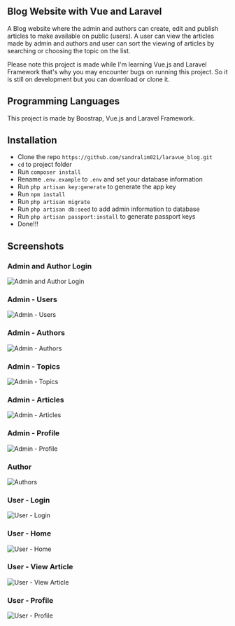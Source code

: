 ## Blog Website with Vue and Laravel
A Blog website where the admin and authors can create, edit and publish articles to make available on public (users). A user can view the articles made by admin and authors and user can sort the viewing of articles by searching or choosing the topic on the list.

Please note this project is made while I'm learning Vue.js and Laravel Framework that's why you may encounter bugs on running this project. So it is still on development but you can download or clone it.

## Programming Languages
This project is made by Boostrap, Vue.js and Laravel Framework.

## Installation
* Clone the repo ` https://github.com/sandralim021/laravue_blog.git `
* ` cd ` to project folder
* Run ` composer install `
* Rename `.env.example` to `.env` and set your database information 
* Run ` php artisan key:generate ` to generate the app key
* Run ` npm install `
* Run ` php artisan migrate ` 
* Run ` php artisan db:seed ` to add admin information to database
* Run ` php artisan passport:install ` to generate passport keys
* Done!!!

## Screenshots
### Admin and Author Login
![Admin and Author Login](screenshots/Admin%20and%20Author%20Login.PNG)
### Admin - Users
![Admin - Users](screenshots/admin/01.%20users.PNG)
### Admin - Authors
![Admin - Authors](screenshots/admin/02.%20authors.PNG)
### Admin - Topics
![Admin - Topics](screenshots/admin/03.%20topics.PNG)
### Admin - Articles
![Admin - Articles](screenshots/admin/04.%20articles.PNG)
### Admin - Profile
![Admin - Profile](screenshots/admin/05.%20Profile.PNG)

### Author
![Authors](screenshots/author/01.%20Author.PNG)

### User - Login
![User - Login](screenshots/user/01.%20User%20Login.PNG)
### User - Home
![User - Home](screenshots/user/02.%20Home%20Articles.PNG)
### User - View Article
![User - View Article](screenshots/user/04.%20View%20Article.PNG)
### User - Profile
![User - Profile](screenshots/user/03.%20Manage%20Profile.PNG)

